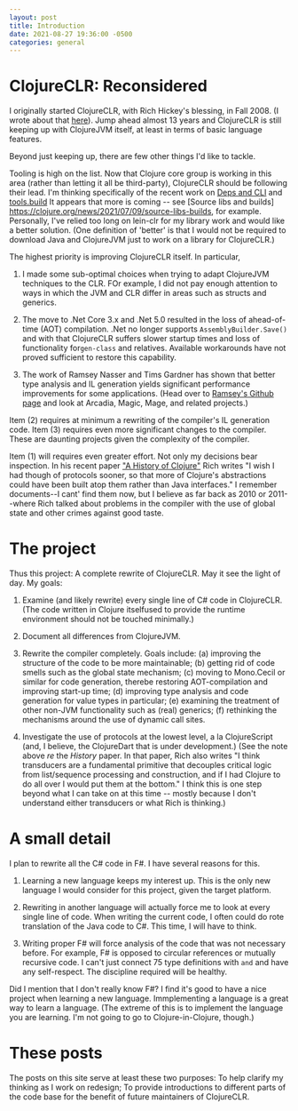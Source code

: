 ```yaml
---
layout: post
title: Introduction
date: 2021-08-27 19:36:00 -0500
categories: general
---
```


# ClojureCLR: Reconsidered

I originally started ClojureCLR, with Rich Hickey's blessing, in Fall 2008.  (I wrote about that [here](https://rationalx.blogspot.com/2011/11/clojureclr-genesis.html)).  Jump ahead almost 13 years and ClojureCLR is still keeping up with ClojureJVM itself, at least in terms of basic language features.

Beyond just keeping up, there are few other things I'd like to tackle.

Tooling is high on the list. Now that Clojure core group is working in this area (rather than letting it all be third-party), ClojureCLR should be following their lead.  I'm thinking specifically of the recent work on  [Deps and CLI](https://clojure.org/reference/deps_and_cli) and [tools.build](https://clojure.org/guides/tools_build)  It appears that more is coming -- see [Source libs and builds] https://clojure.org/news/2021/07/09/source-libs-builds, for example.  Personally, I've relied too long on lein-clr for my library work and would like a better solution.  (One definition of 'better' is that I would not be required to download Java and ClojureJVM just to work on a library for ClojureCLR.)

The highest priority is improving ClojureCLR itself.  In particular,

1.  I made some sub-optimal choices when trying to adapt ClojureJVM techniques to the CLR. FOr example, I did not pay enough attention to ways in which the JVM and CLR differ in areas such as structs and generics.

2.  The move to .Net Core 3.x and .Net 5.0 resulted in the loss of ahead-of-time (AOT) compilation. .Net no longer supports `AssemblyBuilder.Save()` and with that ClojureCLR suffers slower startup times and loss of functionality for`gen-class` and relatives. Available workarounds have not proved sufficient to restore this capability.

3. The work of Ramsey Nasser and Tims Gardner has shown that better type analysis and IL generation yields significant performance improvements for some applications.  (Head over to [Ramsey's Github page](https://github.com/nasser) and look at Arcadia, Magic, Mage, and related projects.)

Item (2) requires at minimum a rewriting of the compiler's IL generation code. Item (3) requires even more significant changes to the compiler.  These are daunting projects given the complexity of the compiler.

Item (1) will requires even greater effort.  Not only my decisions bear inspection. In his recent paper ["A History of Clojure"](https://download.clojure.org/papers/clojure-hopl-iv-final.pdf) Rich writes "I wish I had though of protocols sooner, so that more of Clojure's abstractions could have been built atop them rather than Java interfaces."  I remember documents--I cant' find them now, but I believe as far back as 2010 or 2011--where Rich talked about problems in the compiler with the use of global state and other crimes against good taste.

# The project

Thus this project: A complete rewrite of ClojureCLR.  May it see the light of day.  My goals:

1.  Examine (and likely rewrite) every single line of C# code in ClojureCLR.  (The code written in Clojure itselfused to provide the runtime environment should not be touched minimally.)

2. Document all differences from ClojureJVM.

3. Rewrite the compiler completely.  Goals include: (a) improving the structure of the code to be more maintainable; (b) getting rid of code smells such as the global state mechanism; (c) moving to Mono.Cecil or similar for code generation,  therebe restoring AOT-compilation and improving start-up time; (d) improving type analysis and code generation for value types in particular; (e) examining the treatment of other non-JVM functionality such as (real) generics; (f) rethinking the mechanisms around the use of dynamic call sites.

4.  Investigate the use of protocols at the lowest level, a la ClojureScript (and, I believe, the ClojureDart that is under development.)  (See the note above _re_ the _History_ paper.  In that paper, Rich also writes "I think transducers are a fundamental primitive that decouples critical logic from list/sequence processing and construction, and if I had Clojure to do all over I would put them at the bottom."  I think this is one step beyond what I can take on at this time -- mostly because I don't understand either transducers or what Rich is thinking.)


# A small detail

I plan to rewrite all the C# code in F#.  I have several reasons for this.

1. Learning a new language keeps my interest up.  This is the only new language I would consider for this project, given the target platform.

2. Rewriting in another language will actually force me to look at every single line of code.  When writing the current code, I often could do rote translation of the Java code to C#. This time, I will have to think.

3. Writing proper F# will force analysis of the code that was not necessary before.  For example, F# is opposed to circular references or mutually recursive code.  I can't just connect 75 type definitions with `and` and have any self-respect.   The discipline required will be healthy.

Did I mention that I don't really know F#?  I find it's good to have a nice project when learning a new language.  Immplementing a language is a great way to learn a language.  (The extreme of this is to implement the language you are learning.  I'm not going to go to Clojure-in-Clojure, though.)

# These posts

The posts on this site serve at least these two purposes: To help clarify my thinking as I work on redesign; To provide introductions to different parts of the code base for the benefit of future maintainers of ClojureCLR.


